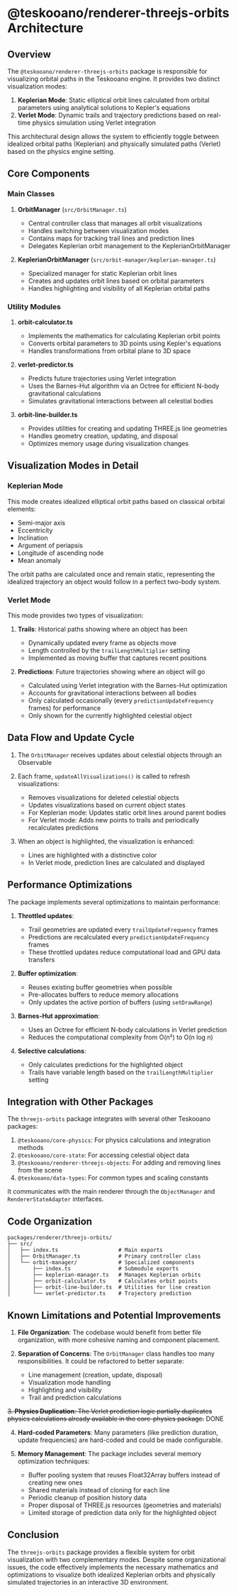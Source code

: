# @teskooano/renderer-threejs-orbits Architecture

## Overview

The `@teskooano/renderer-threejs-orbits` package is responsible for visualizing orbital paths in the Teskooano engine. It provides two distinct visualization modes:

1. **Keplerian Mode**: Static elliptical orbit lines calculated from orbital parameters using analytical solutions to Kepler's equations
2. **Verlet Mode**: Dynamic trails and trajectory predictions based on real-time physics simulation using Verlet integration

This architectural design allows the system to efficiently toggle between idealized orbital paths (Keplerian) and physically simulated paths (Verlet) based on the physics engine setting.

## Core Components

### Main Classes

1. **OrbitManager** (`src/OrbitManager.ts`)

   - Central controller class that manages all orbit visualizations
   - Handles switching between visualization modes
   - Contains maps for tracking trail lines and prediction lines
   - Delegates Keplerian orbit management to the KeplerianOrbitManager

2. **KeplerianOrbitManager** (`src/orbit-manager/keplerian-manager.ts`)
   - Specialized manager for static Keplerian orbit lines
   - Creates and updates orbit lines based on orbital parameters
   - Handles highlighting and visibility of all Keplerian orbital paths

### Utility Modules

1. **orbit-calculator.ts**

   - Implements the mathematics for calculating Keplerian orbit points
   - Converts orbital parameters to 3D points using Kepler's equations
   - Handles transformations from orbital plane to 3D space

2. **verlet-predictor.ts**

   - Predicts future trajectories using Verlet integration
   - Uses the Barnes-Hut algorithm via an Octree for efficient N-body gravitational calculations
   - Simulates gravitational interactions between all celestial bodies

3. **orbit-line-builder.ts**
   - Provides utilities for creating and updating THREE.js line geometries
   - Handles geometry creation, updating, and disposal
   - Optimizes memory usage during visualization changes

## Visualization Modes in Detail

### Keplerian Mode

This mode creates idealized elliptical orbit paths based on classical orbital elements:

- Semi-major axis
- Eccentricity
- Inclination
- Argument of periapsis
- Longitude of ascending node
- Mean anomaly

The orbit paths are calculated once and remain static, representing the idealized trajectory an object would follow in a perfect two-body system.

### Verlet Mode

This mode provides two types of visualization:

1. **Trails**: Historical paths showing where an object has been

   - Dynamically updated every frame as objects move
   - Length controlled by the `trailLengthMultiplier` setting
   - Implemented as moving buffer that captures recent positions

2. **Predictions**: Future trajectories showing where an object will go
   - Calculated using Verlet integration with the Barnes-Hut optimization
   - Accounts for gravitational interactions between all bodies
   - Only calculated occasionally (every `predictionUpdateFrequency` frames) for performance
   - Only shown for the currently highlighted celestial object

## Data Flow and Update Cycle

1. The `OrbitManager` receives updates about celestial objects through an Observable
2. Each frame, `updateAllVisualizations()` is called to refresh visualizations:

   - Removes visualizations for deleted celestial objects
   - Updates visualizations based on current object states
   - For Keplerian mode: Updates static orbit lines around parent bodies
   - For Verlet mode: Adds new points to trails and periodically recalculates predictions

3. When an object is highlighted, the visualization is enhanced:
   - Lines are highlighted with a distinctive color
   - In Verlet mode, prediction lines are calculated and displayed

## Performance Optimizations

The package implements several optimizations to maintain performance:

1. **Throttled updates**:

   - Trail geometries are updated every `trailUpdateFrequency` frames
   - Predictions are recalculated every `predictionUpdateFrequency` frames
   - These throttled updates reduce computational load and GPU data transfers

2. **Buffer optimization**:

   - Reuses existing buffer geometries when possible
   - Pre-allocates buffers to reduce memory allocations
   - Only updates the active portion of buffers (using `setDrawRange`)

3. **Barnes-Hut approximation**:

   - Uses an Octree for efficient N-body calculations in Verlet prediction
   - Reduces the computational complexity from O(n²) to O(n log n)

4. **Selective calculations**:
   - Only calculates predictions for the highlighted object
   - Trails have variable length based on the `trailLengthMultiplier` setting

## Integration with Other Packages

The `threejs-orbits` package integrates with several other Teskooano packages:

1. `@teskooano/core-physics`: For physics calculations and integration methods
2. `@teskooano/core-state`: For accessing celestial object data
3. `@teskooano/renderer-threejs-objects`: For adding and removing lines from the scene
4. `@teskooano/data-types`: For common types and scaling constants

It communicates with the main renderer through the `ObjectManager` and `RendererStateAdapter` interfaces.

## Code Organization

```
packages/renderer/threejs-orbits/
├── src/
│   ├── index.ts                   # Main exports
│   ├── OrbitManager.ts            # Primary controller class
│   └── orbit-manager/             # Specialized components
│       ├── index.ts               # Submodule exports
│       ├── keplerian-manager.ts   # Manages Keplerian orbits
│       ├── orbit-calculator.ts    # Calculates orbit points
│       ├── orbit-line-builder.ts  # Utilities for line creation
│       └── verlet-predictor.ts    # Trajectory prediction
```

## Known Limitations and Potential Improvements

1. **File Organization**: The codebase would benefit from better file organization, with more cohesive naming and component placement.

2. **Separation of Concerns**: The `OrbitManager` class handles too many responsibilities. It could be refactored to better separate:

   - Line management (creation, update, disposal)
   - Visualization mode handling
   - Highlighting and visibility
   - Trail and prediction calculations

~~3. **Physics Duplication**: The Verlet prediction logic partially duplicates physics calculations already available in the core-physics package.~~ DONE

4. **Hard-coded Parameters**: Many parameters (like prediction duration, update frequencies) are hard-coded and could be made configurable.

5. **Memory Management**: The package includes several memory optimization techniques:
   - Buffer pooling system that reuses Float32Array buffers instead of creating new ones
   - Shared materials instead of cloning for each line
   - Periodic cleanup of position history data
   - Proper disposal of THREE.js resources (geometries and materials)
   - Limited storage of prediction data only for the highlighted object

## Conclusion

The `threejs-orbits` package provides a flexible system for orbit visualization with two complementary modes. Despite some organizational issues, the code effectively implements the necessary mathematics and optimizations to visualize both idealized Keplerian orbits and physically simulated trajectories in an interactive 3D environment.
